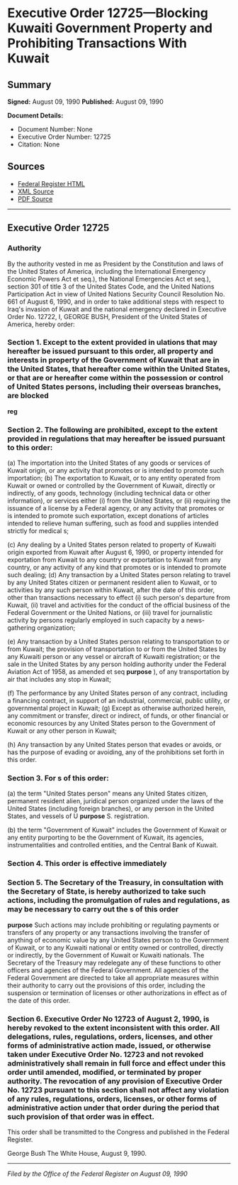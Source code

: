 # Executive Order 12725—Blocking Kuwaiti Government Property and Prohibiting Transactions With Kuwait

## Summary

**Signed:** August 09, 1990
**Published:** August 09, 1990

**Document Details:**
- Document Number: None
- Executive Order Number: 12725
- Citation: None

## Sources
- [Federal Register HTML](https://www.presidency.ucsb.edu/documents/executive-order-12725-blocking-kuwaiti-government-property-and-prohibiting-transactions)
- [XML Source](None)
- [PDF Source](None)

---

## Executive Order 12725

### Authority

By the authority vested in me as President by the Constitution and laws of the United States of America, including the International Emergency Economic Powers Act et seq.), the National Emergencies Act et seq.), section 301 of title 3 of the United States Code, and the United Nations Participation Act in view of United Nations Security Council Resolution No. 661 of August 6, 1990, and in order to take additional steps with respect to Iraq's invasion of Kuwait and the national emergency declared in Executive Order No. 12722,
I, GEORGE BUSH, President of the United States of America, hereby order:
### Section 1. Except to the extent provided in ulations that may hereafter be issued pursuant to this order, all property and interests in property of the Government of Kuwait that are in the United States, that hereafter come within the United States, or that are or hereafter come within the possession or control of United States persons, including their overseas branches, are blocked

**reg**

### Section 2. The following are prohibited, except to the extent provided in regulations that may hereafter be issued pursuant to this order:

(a) The importation into the United States of any goods or services of Kuwait origin, or any activity that promotes or is intended to promote such importation;
(b) The exportation to Kuwait, or to any entity operated from Kuwait or owned or controlled by the Government of Kuwait, directly or indirectly, of any goods, technology (including technical data or other information), or services either (i) from the United States, or (ii) requiring the issuance of a license by a Federal agency, or any activity that promotes or is intended to promote such exportation, except donations of articles intended to relieve human suffering, such as food and supplies intended strictly for medical s;

(c) Any dealing by a United States person related to property of Kuwaiti origin exported from Kuwait after August 6, 1990, or property intended for exportation from Kuwait to any country or exportation to Kuwait from any country, or any activity of any kind that promotes or is intended to promote such dealing;
(d) Any transaction by a United States person relating to travel by any United States citizen or permanent resident alien to Kuwait, or to activities by any such person within Kuwait, after the date of this order, other than transactions necessary to effect (i) such person's departure from Kuwait, (ii) travel and activities for the conduct of the official business of the Federal Government or the United Nations, or (iii) travel for journalistic activity by persons regularly employed in such capacity by a news-gathering organization;

(e) Any transaction by a United States person relating to transportation to or from Kuwait; the provision of transportation to or from the United States by any Kuwaiti person or any vessel or aircraft of Kuwaiti registration; or the sale in the United States by any person holding authority under the Federal Aviation Act of 1958, as amended et seq
**purpose**
), of any transportation by air that includes any stop in Kuwait;

(f) The performance by any United States person of any contract, including a financing contract, in support of an industrial, commercial, public utility, or governmental project in Kuwait;
(g) Except as otherwise authorized herein, any commitment or transfer, direct or indirect, of funds, or other financial or economic resources by any United States person to the Government of Kuwait or any other person in Kuwait;

(h) Any transaction by any United States person that evades or avoids, or has the purpose of evading or avoiding, any of the prohibitions set forth in this order.
### Section 3. For s of this order:

(a) the term "United States person" means any United States citizen, permanent resident alien, juridical person organized under the laws of the United States (including foreign branches), or any person in the United States, and vessels of U
**purpose**
S. registration.

(b) the term "Government of Kuwait" includes the Government of Kuwait or any entity purporting to be the Government of Kuwait, its agencies, instrumentalities and controlled entities, and the Central Bank of Kuwait.
### Section 4. This order is effective immediately

### Section 5. The Secretary of the Treasury, in consultation with the Secretary of State, is hereby authorized to take such actions, including the promulgation of rules and regulations, as may be necessary to carry out the s of this order

**purpose**
 Such actions may include prohibiting or regulating payments or transfers of any property or any transactions involving the transfer of anything of economic value by any United States person to the Government of Kuwait, or to any Kuwaiti national or entity owned or controlled, directly or indirectly, by the Government of Kuwait or Kuwaiti nationals. The Secretary of the Treasury may redelegate any of these functions to other officers and agencies of the Federal Government. All agencies of the Federal Government are directed to take all appropriate measures within their authority to carry out the provisions of this order, including the suspension or termination of licenses or other authorizations in effect as of the date of this order.

### Section 6. Executive Order No 12723 of August 2, 1990, is hereby revoked to the extent inconsistent with this order. All delegations, rules, regulations, orders, licenses, and other forms of administrative action made, issued, or otherwise taken under Executive Order No. 12723 and not revoked administratively shall remain in full force and effect under this order until amended, modified, or terminated by proper authority. The revocation of any provision of Executive Order No. 12723 pursuant to this section shall not affect any violation of any rules, regulations, orders, licenses, or other forms of administrative action under that order during the period that such provision of that order was in effect.

This order shall be transmitted to the Congress and published in the Federal Register.

George Bush
The White House,
August 9, 1990.

---

*Filed by the Office of the Federal Register on August 09, 1990*
